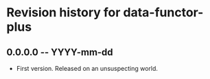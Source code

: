 # Revision history for data-functor-plus

## 0.0.0.0 -- YYYY-mm-dd

* First version. Released on an unsuspecting world.

